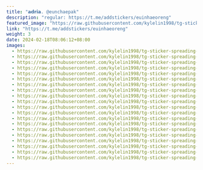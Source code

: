 ```yaml
---
title: "𝗮𝗱𝗿𝗶𝗮. @eunchaepak"
description: "regular: https://t.me/addstickers/euinhaeoreng"
featured_image: "https://raw.githubusercontent.com/kylelin1998/tg-sticker-spreading-worldwide-images/main/img/31b230b0-e351-48c4-bc5d-2c6f1b743b46.jpg"
link: "https://t.me/addstickers/euinhaeoreng"
weight: 3
date: 2024-02-18T08:06:12+08:00
images:
  - https://raw.githubusercontent.com/kylelin1998/tg-sticker-spreading-worldwide-images/main/img/31b230b0-e351-48c4-bc5d-2c6f1b743b46.jpg
  - https://raw.githubusercontent.com/kylelin1998/tg-sticker-spreading-worldwide-images/main/img/a1ff319f-1816-4ae8-bc38-23e9d0b80d23.jpg
  - https://raw.githubusercontent.com/kylelin1998/tg-sticker-spreading-worldwide-images/main/img/85b3515f-3d5d-439d-ad5a-974f6e49c166.jpg
  - https://raw.githubusercontent.com/kylelin1998/tg-sticker-spreading-worldwide-images/main/img/044b4625-440c-4a33-bf0d-58336add6f69.jpg
  - https://raw.githubusercontent.com/kylelin1998/tg-sticker-spreading-worldwide-images/main/img/6adf3b2c-9bdb-48f7-a5d7-03113352dcc5.jpg
  - https://raw.githubusercontent.com/kylelin1998/tg-sticker-spreading-worldwide-images/main/img/89b0899c-126e-4f93-b9d4-2e4e36c73bde.jpg
  - https://raw.githubusercontent.com/kylelin1998/tg-sticker-spreading-worldwide-images/main/img/cbda1fa7-0378-402b-bdca-b52b450b9c0d.jpg
  - https://raw.githubusercontent.com/kylelin1998/tg-sticker-spreading-worldwide-images/main/img/6141d201-35a6-4cc4-bda6-b65c5260fbe2.jpg
  - https://raw.githubusercontent.com/kylelin1998/tg-sticker-spreading-worldwide-images/main/img/66aa1b06-29f5-4e00-949b-226e59b58578.jpg
  - https://raw.githubusercontent.com/kylelin1998/tg-sticker-spreading-worldwide-images/main/img/3167ea28-50fc-498a-bb07-615b9520d6d0.jpg
  - https://raw.githubusercontent.com/kylelin1998/tg-sticker-spreading-worldwide-images/main/img/9f4bba16-d214-4d1d-b459-2ba8b8c8f976.jpg
  - https://raw.githubusercontent.com/kylelin1998/tg-sticker-spreading-worldwide-images/main/img/6eeb8a20-0ca7-430a-90a9-c7e5d7554167.jpg
  - https://raw.githubusercontent.com/kylelin1998/tg-sticker-spreading-worldwide-images/main/img/73430912-098c-4595-85c2-5b4d614f706f.jpg
  - https://raw.githubusercontent.com/kylelin1998/tg-sticker-spreading-worldwide-images/main/img/6c402e40-0864-4f6b-a5ec-b4785d5b5035.jpg
  - https://raw.githubusercontent.com/kylelin1998/tg-sticker-spreading-worldwide-images/main/img/1ce8917f-937a-4a54-b691-ddf36610ee7a.jpg
  - https://raw.githubusercontent.com/kylelin1998/tg-sticker-spreading-worldwide-images/main/img/ac572347-c03a-41d9-af7b-42358c373470.jpg
  - https://raw.githubusercontent.com/kylelin1998/tg-sticker-spreading-worldwide-images/main/img/76236b2c-acff-45f4-946b-856f3aff0e14.jpg
  - https://raw.githubusercontent.com/kylelin1998/tg-sticker-spreading-worldwide-images/main/img/8b91f449-c82b-4290-afec-a6d8a64f0ad3.jpg
  - https://raw.githubusercontent.com/kylelin1998/tg-sticker-spreading-worldwide-images/main/img/d7e0b54f-bb2b-447c-b999-067c7624d538.jpg
  - https://raw.githubusercontent.com/kylelin1998/tg-sticker-spreading-worldwide-images/main/img/783c9489-23d2-41d1-a637-4fc2fc19b2eb.jpg
---
```

